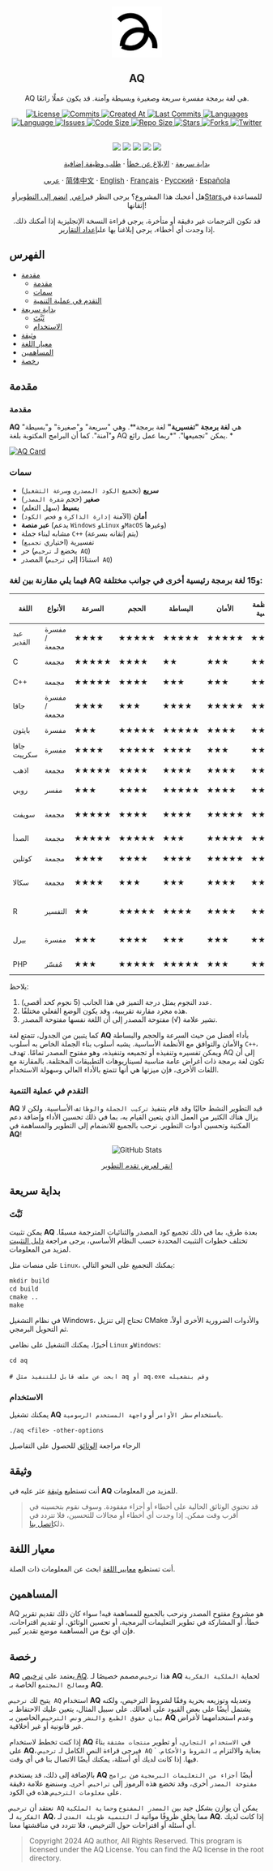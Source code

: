 <p align="center">
 <img width="100px" src="https://github.com/aq-org/AQ/blob/main/aq.png?raw=true" align="center" alt="AQ" />
 <h2 align="center">AQ</h2>
 <p align="center">AQ هي لغة برمجة مفسرة سريعة وصغيرة وبسيطة وآمنة. قد يكون عملًا رائعًا.</p>
</p>

  <p align="center">
    <a href="https://github.com/aq-org/AQ/blob/main/LICENSE">
      <img alt="License" src="https://img.shields.io/badge/license-AQ-dark" />
    </a>
    <a href="https://github.com/aq-org/AQ/commits">
      <img alt="Commits" src="https://img.shields.io/github/commit-activity/t/aq-org/AQ" />
    </a>
    <a href="https://github.com/aq-org/AQ/pulse">
      <img alt="Created At" src="https://img.shields.io/github/created-at/aq-org/AQ" />
    </a>
    <a href="https://github.com/aq-org/AQ/graphs/commit-activity">
      <img alt="Last Commits" src="https://img.shields.io/github/last-commit/aq-org/AQ" />
    </a>
    <a href="https://github.com/aq-org/AQ">
      <img alt="Languages" src="https://img.shields.io/github/languages/count/aq-org/AQ" />
    </a>
    <a href="https://github.com/aq-org/AQ">
      <img alt="Language" src="https://img.shields.io/github/languages/top/aq-org/AQ" />
    </a>
    <a href="https://github.com/aq-org/AQ/issues">
      <img alt="Issues" src="https://img.shields.io/github/issues/aq-org/AQ" />
    </a>
    <a href="https://github.com/aq-org/AQ/pulse">
      <img alt="Code Size" src="https://img.shields.io/github/languages/code-size/aq-org/AQ" />
    </a>
    <a href="https://github.com/aq-org/AQ/graphs/contributors">
      <img alt="Repo Size" src="https://img.shields.io/github/repo-size/aq-org/AQ" />
    </a>
    <a href="https://github.com/aq-org/AQ/stargazers">
      <img alt="Stars" src="https://img.shields.io/github/stars/aq-org" />
    </a>
    <a href="https://github.com/aq-org/AQ/forks">
      <img alt="Forks" src="https://img.shields.io/github/forks/aq-org/AQ" />
    </a>
    <a href="https://twitter.com/aq_organization">
      <img alt="Twitter" src="https://img.shields.io/twitter/follow/aq_organization" />
    </a>
    <br />
    <br />
  </p>

  <p align="center">
    <a href="https://www.twitter.com/aq_organization" rel="nofollow"><img src="https://img.shields.io/badge/x-%23232323.svg?&amp;style=for-the-badge&amp;logo=X&amp;logoColor=white" height="25" style="max-width: 100%;"></a>
    <a href="https://www.instagram.com/aqsorg/" rel="nofollow"><img src="https://img.shields.io/badge/instagram-%23E4405F.svg?&amp;style=for-the-badge&amp;logo=instagram&amp;logoColor=white" height="25" style="max-width: 100%;"></a>
    <a href="https://www.facebook.com/aq.organization" rel="nofollow"><img src="https://img.shields.io/badge/facebook-%231DA1F2.svg?&amp;style=for-the-badge&amp;logo=facebook&amp;logoColor=white" height="25" style="max-width: 100%;"></a>
    <a href="https://www.reddit.com/u/aqorg/" rel="nofollow"><img src="https://img.shields.io/badge/reddit-%23E4405F.svg?&amp;style=for-the-badge&amp;logo=reddit&amp;logoColor=white" height="25" style="max-width: 100%;"></a>
    <a href="https://aqorg.tumblr.com/" rel="nofollow"><img src="https://img.shields.io/badge/tumblr-%23232323.svg?&amp;style=for-the-badge&amp;logo=tumblr&amp;logoColor=white" height="25" style="max-width: 100%;"></a>
    </p>

  <p align="center">
    <a href="#بداية-سريعة">بداية سريعة</a>
    ·
    <a href="https://github.com/aq-org/AQ/issues/new">الإبلاغ عن خطأ</a>
    ·
    <a href="https://github.com/aq-org/AQ/discussions/new/choose">طلب وظيفة إضافية</a>
  </p>
  <p align="center">
    <a href="/docs/readme_ar.md">عربي</a>
    ·
    <a href="/docs/readme_zh.md">简体中文</a>
    ·
    <a href="/docs/readme_en.md">English</a>
    ·
    <a href="/docs/readme_fr.md">Français</a>
    ·
    <a href="/docs/readme_ru.md">Русский</a>
    ·
    <a href="/docs/readme_es.md">Española</a>
  </p>

<p align="center">هل أعجبك هذا المشروع؟ يرجى النظر في<a href="https://github.com/aq-org/AQ">راعي</a>, <a href="https://github.com/aq-org/AQ">انضم إلى التطوير</a>أو<a href="https://github.com/aq-org/AQ">Stars</a>للمساعدة في إتقانها!</p>

<p align="center">قد تكون الترجمات غير دقيقة أو متأخرة، يرجى قراءة النسخة الإنجليزية إذا أمكنك ذلك. إذا وجدت أي أخطاء، يرجى إبلاغنا بها على<a href="https://github.com/aq-org/AQ/issues/new">إعداد التقارير</a>. </p>

## الفهرس

- [مقدمة](#مقدمة)
    - [مقدمة](#مقدمة)
    - [سمات](#سمات)
    - [التقدم في عملية التنمية](#التقدم-في-عملية-التنمية)
- [بداية سريعة](#بداية-سريعة)
  - [ثَبَّتَ](#ثَبَّتَ)
  - [الاستخدام](#الاستخدام)
- [وثيقة](#وثيقة)
- [معيار اللغة](#معيار-اللغة)
- [المساهمين](#المساهمين)
- [رخصة](#رخصة)

## مقدمة

### مقدمة

**AQ** هي **لغة برمجة "تفسيرية"** لغة برمجة**. وهي "سريعة" و"صغيرة" و"بسيطة" و"آمنة". كما أن البرامج المكتوبة بلغة AQ يمكن "تجميعها". "*ربما عمل رائع. *

[![AQ Card](https://aq-org-github-readme-stats.vercel.app/api/pin/?username=aq-org&repo=AQ)](https://github.com/aq-org/AQ)

### سمات

- **سريع** (تجميع `الكود المصدري` و`سرعة التشغيل`)
- **صغير** (حجم `شفرة المصدر`)
- **بسيط** (سهل التعلم)
- **أمان** (الآمنة ` إدارة الذاكرة ` و ` فحص الكود `)
- **عبر منصة** (يدعم `Windows` و`Linux` و`MacOS` وغيرها)
- مشابه لبناء جملة `C++` (يتم إتقانه بسرعة)
- تفسيرية (اختياري `تجميع`)
- حر (يخضع لـ `ترخيص AQ`)
- المصدر (استنادًا إلى `ترخيص AQ`)

### فيما يلي مقارنة بين لغة **AQ** و15 لغة برمجة رئيسية أخرى في جوانب مختلفة:

| اللغة | الأنواع | السرعة | الحجم | البساطة | الأمان | عبر الأنظمة الأساسية | أسلوب بناء الجملة | التنفيذ | مفتوح المصدر | مجالات التطبيق |
|------|------|------|------|--------|--------|---------|-----------|-----------|-------|-----------|
| عبد القدير | مفسرة / مجمعة | ★★★★ | ★★★★★ | ★★★★★ | ★★★★★ | ★★★★★ | موجهة للكائنات / إجرائية | مفسرة / مجمعة | √ | عام |
| C | مجمعة | ★★★★★ | ★★★★ | ★★ | ★★★ | ★★★★ | إجرائية | مجمعة | √ | النظام/الأساسي |
| C++ | مجمعة | ★★★★★ | ★★★★ | ★★★ | ★★★ | ★★★★ | موجهة للكائنات | مجمعة | √ | عالمي |
| جافا | مفسرة / مجمعة | ★★★★ | ★★★ | ★★★★ | ★★★★★ | ★★★★★ | موجهة للكائنات | مفسرة / مجمعة | √ | عالمي |
| بايثون | مفسرة | ★★★ | ★★★★★ | ★★★★★ | ★★★★ | ★★★★★ | موجهة للكائنات | مفسرة | √ | عالمي |
| جافا سكريبت | مفسرة | ★★★★ | ★★★★★ | ★★★★ | ★★★ | ★★★★★ | موجهة للكائنات | مفسرة | √ | الويب/الخادم |
| اذهب | مجمعة | ★★★★★ | ★★★★ | ★★★★ | ★★★★ | ★★★★★ | إجرائية | مجمعة | √ | النظام/الشبكة |
| روبي | مفسر | ★★★ | ★★★★ | ★★★★★ | ★★★★ | ★★★★★ | موجه للكائنات | مفسر | √ | تطوير الويب |
| سويفت | مجمعة | ★★★★★ | ★★★★ | ★★★★ | ★★★★★ | ★★★ | موجهة للكائنات | مجمعة | √ | تطوير الهاتف المحمول |
| الصدأ | مجمعة | ★★★★★ | ★★★★★ | ★★★ | ★★★★★ | ★★★★★ | موجهة للكائنات | مجمعة | √ | النظام/الويب |
| كوتلين | مجمعة | ★★★★ | ★★★★ | ★★★★ | ★★★★★ | ★★★★★ | موجهة للكائنات | مجمعة | √ | الجوال/الخادم |
| سكالا | مجمعة | ★★★★ | ★★★ | ★★★ | ★★★★ | ★★★★★ | وظيفية | مجمعة | √ | البيانات الضخمة/الويب |
| R | التفسير | ★★ | ★★★★★ | ★★★★ | ★★★★ | ★★★★ | المصفوفة | التفسير | √ | إحصائيات / تحليل البيانات |
| بيرل | مفسرة | ★★★ | ★★★★ | ★★★ | ★★★ | ★★★★★ | إجرائية | مفسرة | √ | معالجة النصوص/الويب |
| PHP | مُفسّر | ★★★ | ★★★★★ | ★★★★★ | ★★★ | ★★★★★ | موجه للكائنات | مُفسّر | √ | تطوير الويب |

يلاحظ:
1. عدد النجوم يمثل درجة التميز في هذا الجانب (5 نجوم كحد أقصى).
2. هذه مجرد مقارنة تقريبية، وقد يكون الوضع الفعلي مختلفًا.
3. تشير علامة (√) مفتوحة المصدر إلى أن اللغة نفسها مفتوحة المصدر.

كما يتبين من الجدول، تتمتع لغة **AQ** بأداء أفضل من حيث السرعة والحجم والبساطة والأمان والتوافق مع الأنظمة الأساسية. يشبه أسلوب بناء الجملة الخاص به أسلوب `C++`، ويمكن تفسيره وتنفيذه أو تجميعه وتنفيذه، وهو مفتوح المصدر تمامًا. تهدف AQ إلى أن تكون لغة برمجة ذات أغراض عامة مناسبة لسيناريوهات التطبيقات المختلفة. بالمقارنة مع اللغات الأخرى، فإن ميزتها هي أنها تتمتع بالأداء العالي وسهولة الاستخدام.

### التقدم في عملية التنمية

**AQ** قيد التطوير النشط حاليًا وقد قام بتنفيذ `تركيب الجملة` و`الوظائف` الأساسية. ولكن لا يزال هناك الكثير من العمل الذي يتعين القيام به، بما في ذلك تحسين الأداء وإضافة دعم المكتبة وتحسين أدوات التطوير. نرحب بالجميع للانضمام إلى التطوير والمساهمة في **AQ**!

<p align="center">
  <img src="https://github-readme-stats.vercel.app/api/pin/?username=aq-org&repo=AQ" alt="GitHub Stats" >
</p>

<p align="center">
<a href="https://github.com/aq-org/AQ/commits">
انقر لعرض تقدم التطوير
</a>
</p>

## بداية سريعة
### ثَبَّتَ

يمكن تثبيت **AQ** بعدة طرق، بما في ذلك تجميع كود المصدر والثنائيات المترجمة مسبقًا. تختلف خطوات التثبيت المحددة حسب النظام الأساسي، يرجى مراجعة [دليل التثبيت](docs/installation.md) لمزيد من المعلومات.

على منصات مثل `Linux`، يمكنك التجميع على النحو التالي:
```shell
mkdir build
cd build
cmake ..
make
```

في نظام التشغيل Windows، تحتاج إلى تنزيل CMake والأدوات الضرورية الأخرى أولاً، ثم التحويل البرمجي.

أخيرًا، يمكنك التشغيل على نظامي `Linux` و`Windows`:
```shell
cd aq

# ابحث عن ملف قابل للتنفيذ مثل aq أو aq.exe وقم بتشغيله
```

### الاستخدام
يمكنك تشغيل **AQ** باستخدام `سطر الأوامر` أو `واجهة المستخدم الرسومية`.
```shell
./aq <file> -other-options
```

الرجاء مراجعة [الوثائق](#الوثائق) للحصول على التفاصيل

## وثيقة

أنت تستطيع <a href="/docs/index.md">وثيقة</a> عثر عليه في **AQ** للمزيد من المعلومات.

> قد تحتوي الوثائق الحالية على أخطاء أو أجزاء مفقودة. وسوف نقوم بتحسينه في أقرب وقت ممكن. إذا وجدت أي أخطاء أو مجالات للتحسين، فلا تتردد في ذلك<a href="https://github.com/aq-org/AQ/issues/new">اتصل بنا</a>. 

## معيار اللغة

أنت تستطيع <a href="/docs/standard.md">معايير اللغة</a> ابحث عن المعلومات ذات الصلة.

## المساهمين

AQ هو مشروع مفتوح المصدر ونرحب بالجميع للمساهمة فيه! سواء كان ذلك تقديم تقرير خطأ، أو المشاركة في تطوير التعليمات البرمجية، أو تحسين الوثائق، أو تقديم اقتراحات، فإن أي نوع من المساهمة موضع تقدير كبير.

## رخصة

**AQ** يعتمد على [ترخيص AQ](https://github.com/aq-org/AQ/blob/main/LICENSE). هذا `ترخيص` مصمم خصيصًا لـ **AQ** لحماية `الملكية الفكرية` و`مصالح المجتمع` الخاصة بـ **AQ**.

يتيح لك `ترخيص AQ` استخدام **AQ** وتعديله وتوزيعه بحرية وفقًا لشروط الترخيص، ولكنه يشتمل أيضًا على بعض القيود على أفعالك. على سبيل المثال، يتعين عليك الاحتفاظ بـ `بيان حقوق الطبع والنشر` و`نص الترخيص` الخاصين بـ **AQ** وعدم استخدامهما لأغراض غير قانونية أو غير أخلاقية.

إذا كنت تخطط لاستخدام **AQ** في `الاستخدام التجاري`، أو تطوير `منتجات مشتقة` بناءً على **AQ**، فيرجى قراءة النص الكامل لـ `ترخيص AQ` بعناية والالتزام بـ `الشروط والأحكام`. ` فيها. إذا كانت لديك أي أسئلة، يمكنك أيضًا الاتصال بنا في أي وقت.

بالإضافة إلى ذلك، قد يستخدم **AQ** أيضًا `أجزاء من التعليمات البرمجية` من `برامج مفتوحة المصدر` أخرى، وقد تخضع هذه الرموز إلى `تراخيص أخرى`. وسنضع علامة دقيقة على `معلومات الترخيص` هذه في الكود.

نعتقد أن `ترخيص AQ` يمكن أن يوازن بشكل جيد بين `المصدر المفتوح` و`حماية الملكية الفكرية` لـ **AQ**، مما يخلق ظروفًا مواتية لـ `التنمية طويلة المدى` لـ **AQ**. إذا كانت لديك أي أسئلة أو اقتراحات حول الترخيص، فلا تتردد في مناقشتها معنا.
> Copyright 2024 AQ author, All Rights Reserved.
> This program is licensed under the AQ License. You can find the AQ license in the root directory.